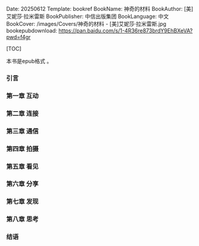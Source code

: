 Date: 20250612
Template: bookref
BookName: 神奇的材料
BookAuthor: [美]艾妮莎·拉米雷斯
BookPublisher: 中信出版集团
BookLanguage: 中文
BookCover: /images/Covers/神奇的材料 - [美]艾妮莎·拉米雷斯.jpg
bookepubdownload: https://pan.baidu.com/s/1-4R36re873brdY9EhBXeVA?pwd=f4gr 



[TOC]

本书是epub格式 。



### 引言
### 第一章 互动
### 第二章 连接
### 第三章 通信
### 第四章 拍摄
### 第五章 看见
### 第六章 分享
### 第七章 发现
### 第八章 思考
### 结语


